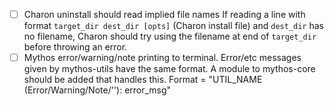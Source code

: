 - [ ] Charon uninstall should read implied file names
If reading a line with format `target_dir dest_dir [opts]` (Charon install file) and `dest_dir` has no filename, Charon should try using the filename at end of `target_dir` before throwing an error.
- [ ] Mythos error/warning/note printing to terminal. 
Error/etc messages given by mythos-utils have the same format. A module to mythos-core should be added that handles this. Format = "UTIL_NAME (Error/Warning/Note/''): error_msg"
